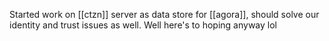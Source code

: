 Started work on [[ctzn]] server as data store for [[agora]], should solve our identity and trust issues as well. Well here's to hoping anyway lol

